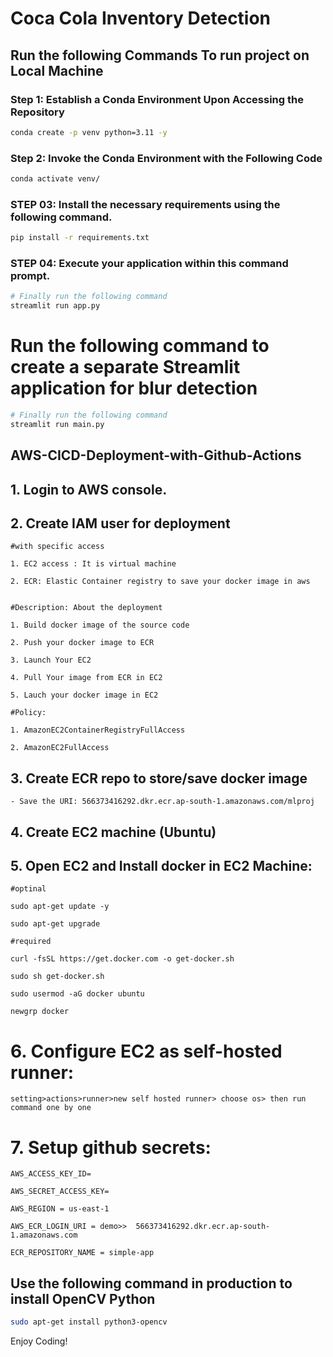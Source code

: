 # Coca Cola Inventory Detection

## Run the following Commands To run project on Local Machine

### Step 1: Establish a Conda Environment Upon Accessing the Repository
```bash
conda create -p venv python=3.11 -y
```
### Step 2: Invoke the Conda Environment with the Following Code
```bash
conda activate venv/
```
### STEP 03: Install the necessary requirements using the following command.
```bash
pip install -r requirements.txt
```
### STEP 04: Execute your application within this command prompt.
```bash
# Finally run the following command
streamlit run app.py
```
# Run the following command to create a separate Streamlit application for blur detection
```bash
# Finally run the following command
streamlit run main.py
```
## AWS-CICD-Deployment-with-Github-Actions

## 1. Login to AWS console.

## 2. Create IAM user for deployment

	#with specific access

	1. EC2 access : It is virtual machine

	2. ECR: Elastic Container registry to save your docker image in aws


	#Description: About the deployment

	1. Build docker image of the source code

	2. Push your docker image to ECR

	3. Launch Your EC2 

	4. Pull Your image from ECR in EC2

	5. Lauch your docker image in EC2

	#Policy:

	1. AmazonEC2ContainerRegistryFullAccess

	2. AmazonEC2FullAccess

	
## 3. Create ECR repo to store/save docker image
    - Save the URI: 566373416292.dkr.ecr.ap-south-1.amazonaws.com/mlproj

	
## 4. Create EC2 machine (Ubuntu) 

## 5. Open EC2 and Install docker in EC2 Machine:
	
	
	#optinal

	sudo apt-get update -y

	sudo apt-get upgrade
	
	#required

	curl -fsSL https://get.docker.com -o get-docker.sh

	sudo sh get-docker.sh

	sudo usermod -aG docker ubuntu

	newgrp docker
	
# 6. Configure EC2 as self-hosted runner:
    setting>actions>runner>new self hosted runner> choose os> then run command one by one


# 7. Setup github secrets:

    AWS_ACCESS_KEY_ID=

    AWS_SECRET_ACCESS_KEY=

    AWS_REGION = us-east-1

    AWS_ECR_LOGIN_URI = demo>>  566373416292.dkr.ecr.ap-south-1.amazonaws.com

    ECR_REPOSITORY_NAME = simple-app

## Use the following command in production to install OpenCV Python
  ```bash
sudo apt-get install python3-opencv
```

Enjoy Coding!
